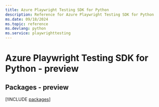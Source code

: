 ```yaml
---
title: Azure Playwright Testing SDK for Python
description: Reference for Azure Playwright Testing SDK for Python
ms.date: 09/18/2024
ms.topic: reference
ms.devlang: python
ms.service: playwrighttesting
---
```

# Azure Playwright Testing SDK for Python - preview
## Packages - preview
[!INCLUDE [packages](playwright-testing-index.md)]